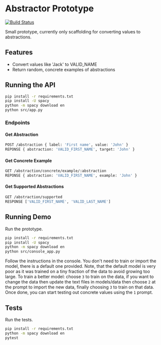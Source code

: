 # Abstractor Prototype
[![Build Status](https://travis-ci.org/AITestingOrg/abstractor.svg?branch=master)](https://travis-ci.org/AITestingOrg/abstractor)

Small prototype, currently only scaffolding for converting values to abstractions.

## Features
* Convert values like 'Jack' to VALID_NAME
* Return random, concrete examples of abstractions

## Running the API
```bash
pip install -r requirements.txt
pip install -U spacy
python -m spacy download en
python src/app.py
```

### Endpoints

#### Get Abstraction
```bash
POST /abstraction { label: 'First name', value: 'John' }
REPONSE { abstraction: 'VALID_FIRST_NAME', target: 'John' }
```

#### Get Concrete Example
```bash
GET /abstraction/concrete/example/:abstraction
REPONSE { abstraction: 'VALID_FIRST_NAME', example: 'John' }
```


#### Get Supported Abstractions
```bash
GET /abstraction/supported
RESPONSE ['VALID_FIRST_NAME', 'VALID_LAST_NAME']
```


## Running Demo
Run the prototype.
```bash
pip install -r requirements.txt
pip install -U spacy
python -m spacy download en
python src/console_app.py
``` 
Follow the instructions in the console. You don't need to train or import the model, there is a default one provided. Note, that the default model is very poor as it was trained on a tiny fraction of the data to avoid growing too large. To train a better model: choose `3` to train on the data, if you want to change the data then update the text files in models/data then choose `2` at the prompt to import the new data, finally choosing `3` to train on that data. Once done, you can start testing out concrete values using the `1` prompt.

## Tests
Run the tests.
```bash
pip install -r requirements.txt
python -m spacy download en
pytest
```
